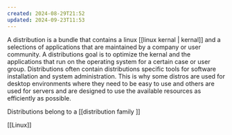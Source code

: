 ```yaml
---
created: 2024-08-29T21:52
updated: 2024-09-23T11:53
---
```

A distribution is a bundle that contains a linux [[linux kernal | kernal]] and a selections of applications that are maintained by a company or user community. A distributions goal is to optimize the kernal and the applications that run on the operating system for a certain case or user group. Distributions often contain distributions specific tools for software installation and system administration. This is why some distros are used for desktop environments where they need to be easy to use and others are used for servers and are designed to use the available resources as efficiently as possible. 

Distributions belong to a [[distribution family ]]

[[Linux]]